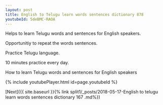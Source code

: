 ```yaml
---
layout: post
title: English to Telugu learn words sentences dictionary 878 
youtubeId: 5deBMC-RAOA
---
```

 
 
Helps to learn Telugu words and sentences for English speakers.

Opportunitiy to repeat the words sentences. 

Practice Telugu language. 
 
10 minutes practice every day. 
 
How to learn Telugu words and sentences for English speakers 
 
{% include youtubePlayer.html id=page.youtubeId %}
 
 
[Next]({{ site.baseurl }}{% link  split1/_posts/2018-05-17-English to telugu learn words sentences dictionary 167 .md%})
 
